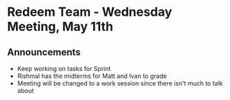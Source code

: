 # Redeem Team - Wednesday Meeting, May 11th

## Announcements
- Keep working on tasks for Sprint
- Rishmal has the midterms for Matt and Ivan to grade
- Meeting will be changed to a work session since there isn't much to talk about